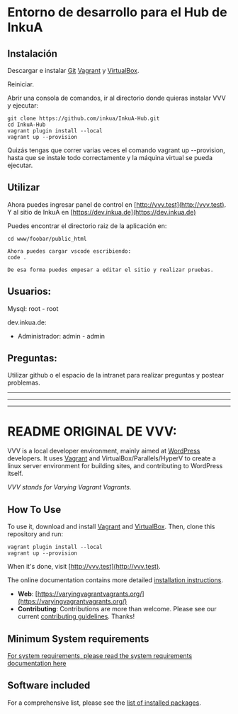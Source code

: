 # Entorno de desarrollo para el Hub de InkuA

## Instalación

Descargar e instalar [Git](https://git-scm.com/) 
[Vagrant](https://www.vagrantup.com) y 
[VirtualBox](https://www.virtualbox.org/).

Reiniciar.

Abrir una consola de comandos, ir al directorio donde quieras instalar VVV y ejecutar:

```shell
git clone https://github.com/inkua/InkuA-Hub.git
cd InkuA-Hub
vagrant plugin install --local
vagrant up --provision
```
Quizás tengas que correr varias veces el comando vagrant up --provision, hasta que se instale todo correctamente y la máquina virtual se pueda ejecutar.

## Utilizar
Ahora puedes ingresar panel de control en [http://vvv.test](http://vvv.test). Y al sitio de InkuA en [https://dev.inkua.de](https://dev.inkua.de)

Puedes encontrar el directorio raiz de la aplicación en:
    
```shell
cd www/foobar/public_html

Ahora puedes cargar vscode escribiendo:
code . 

De esa forma puedes empesar a editar el sitio y realizar pruebas. 
```
## Usuarios:
Mysql: root - root

dev.inkua.de:
- Administrador: admin - admin


## Preguntas:
Utilizar github o el espacio de la intranet para realizar preguntas y postear problemas.








---
---
---


# README ORIGINAL DE VVV:


VVV is a local developer environment, mainly aimed at [WordPress](https://wordpress.org) developers. It uses [Vagrant](https://www.vagrantup.com) and VirtualBox/Parallels/HyperV to create a linux server environment for building sites, and contributing to WordPress itself.

_VVV stands for Varying Vagrant Vagrants._

## How To Use

To use it, download and install [Vagrant](https://www.vagrantup.com) and [VirtualBox](https://www.virtualbox.org/). Then, clone this repository and run:

```shell
vagrant plugin install --local
vagrant up --provision
```

When it's done, visit [http://vvv.test](http://vvv.test).

The online documentation contains more detailed [installation instructions](https://varyingvagrantvagrants.org/docs/en-US/installation/).

* **Web**: [https://varyingvagrantvagrants.org/](https://varyingvagrantvagrants.org/)
* **Contributing**: Contributions are more than welcome. Please see our current [contributing guidelines](https://varyingvagrantvagrants.org/docs/en-US/contributing/). Thanks!

## Minimum System requirements

[For system requirements, please read the system requirements documentation here](https://varyingvagrantvagrants.org/docs/en-US/installation/software-requirements/)

## Software included

For a comprehensive list, please see the [list of installed packages](https://varyingvagrantvagrants.org/docs/en-US/installed-packages/).
